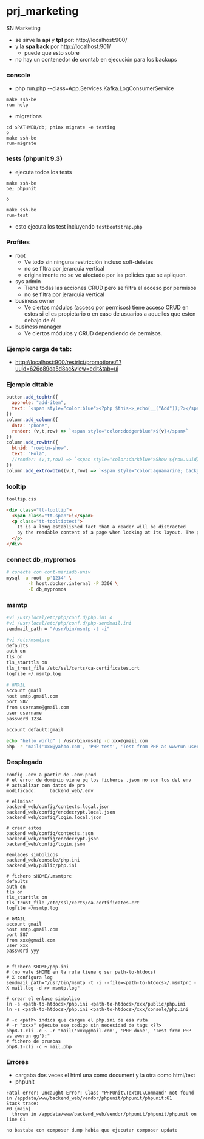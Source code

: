 # prj_marketing
SN Marketing
- se sirve la **api** y **tpl** por: http://localhost:900/
- y la **spa back** por http://localhost:901/
  - puede que esto sobre 
- no hay un contenedor de crontab en ejecución para los backups

### console
- php run.php --class=App.Services.Kafka.LogConsumerService
```
make ssh-be
run help
```
- migrations
```
cd $PATHWEB/db; phinx migrate -e testing
o
make ssh-be
run-migrate
```

### tests (phpunit 9.3)
- ejecuta todos los tests
```
make ssh-be
be; phpunit

ó

make ssh-be
run-test
```
- esto ejecuta los test incluyendo `testbootstrap.php`

### Profiles
- root
  - Ve todo sin ninguna restricción incluso soft-deletes
  - no se filtra por jerarquia vertical
  - originalmente no se ve afectado por las policies que se apliquen.
- sys admin
  - Tiene todas las acciones CRUD pero se filtra el acceso por permisos
  - no se filtra por jerarquia vertical
- business owner
  - Ve ciertos módulos (acceso por permisos) tiene acceso CRUD en estos si el es propietario o en caso de usuarios a 
    aquellos que esten debajo de él
- business manager
  - Ve ciertos módulos y CRUD dependiendo de permisos.
  
### Ejemplo carga de tab:
- [http://localhost:900/restrict/promotions/1?uuid=626e89da5d8ac&view=edit&tab=ui](http://localhost:900/restrict/promotions/1?uuid=626e89da5d8ac&view=edit&tab=ui)

### Ejemplo dttable
```js
button.add_topbtn({
  approle: "add-item",
  text: `<span style="color:blue"><?php $this->_echo(__("Add"));?></span>`,
})
column.add_column({
  data: "phone",
  render: (v,t,row) => `<span style="color:dodgerblue">${v}</span>`
})
column.add_rowbtn({
  btnid: "rowbtn-show",
  text: "Hola",
  //render: (v,t,row) => `<span style="color:darkblue">Show ${row.uuid}</span>`
})
column.add_extrowbtn((v,t,row) => `<span style="color:aquamarine; background: yellow">Extra ${row.id}</span>`)
```
### tooltip
```html
tooltip.css

<div class="tt-tooltip">
  <span class="tt-span">i</span>  
  <p class="tt-tooltiptext">
    It is a long established fact that a reader will be distracted 
    by the readable content of a page when looking at its layout. The point of using Lorem Ipsum is that
  </p>
</div>
```

### connect db_mypromos
```sh
# conecta con cont-mariadb-univ
mysql -u root -p'1234' \
        -h host.docker.internal -P 3306 \
        -D db_mypromos
```
### msmtp
```sh
#vi /usr/local/etc/php/conf.d/php.ini o
#vi /usr/local/etc/php/conf.d/php-sendmail.ini
sendmail_path = "/usr/bin/msmtp -t -i"

#vi /etc/msmtprc
defaults
auth on
tls on
tls_starttls on
tls_trust_file /etc/ssl/certs/ca-certificates.crt
logfile ~/.msmtp.log

# GMAIL
account gmail 
host smtp.gmail.com
port 587 
from username@gmail.com 
user username
password 1234

account default:gmail

echo "hello world" | /usr/bin/msmtp -d xxx@gmail.com
php -r "mail('xxx@yahoo.com', 'PHP test', 'Test from PHP as wwwrun user');"
```
### Desplegado
```shell
config .env a partir de .env.prod
# el error de dominio viene pq los ficheros .json no son los del env
# actualizar con datos de pro
modificado:     backend_web/.env

# eliminar
backend_web/config/contexts.local.json
backend_web/config/encdecrypt.local.json
backend_web/config/login.local.json

# crear estos
backend_web/config/contexts.json
backend_web/config/encdecrypt.json
backend_web/config/login.json

#enlaces simbolicos
backend_web/console/php.ini 
backend_web/public/php.ini

# fichero $HOME/.msmtprc
defaults
auth on
tls on
tls_starttls on
tls_trust_file /etc/ssl/certs/ca-certificates.crt
logfile ~/msmtp.log

# GMAIL
account gmail 
host smtp.gmail.com
port 587 
from xxx@gmail.com 
user xxx
password yyy


# fichero $HOME/php.ini 
# (no vale $HOME en la ruta tiene q ser path-to-htdocs)
# X configura log
sendmail_path="/usr/bin/msmtp -t -i --file=<path-to-htdocs>/.msmtprc -X mail.log -d >> msmtp.log"

# crear el enlace simbolico
ln -s <path-to-htdocs>/php.ini <path-to-htdocs>/xxx/public/php.ini
ln -s <path-to-htdocs>/php.ini <path-to-htdocs>/xxx/console/php.ini

# -c <path> indica que cargue el php.ini de esa ruta
# -r "xxxx" ejecute ese codigo sin necesidad de tags <??>
php8.1-cli -c ~ -r "mail('xxx@gmail.com', 'PHP done', 'Test from PHP as wwwrun gg');"
# fichero de pruebas
php8.1-cli -c ~ mail.php
```

### Errores
- cargaba dos veces el html una como document y la otra como html/text
- phpunit
```
Fatal error: Uncaught Error: Class "PHPUnit\TextUI\Command" not found in /appdata/www/backend_web/vendor/phpunit/phpunit/phpunit:61
Stack trace:
#0 {main}
  thrown in /appdata/www/backend_web/vendor/phpunit/phpunit/phpunit on line 61

no bastaba con composer dump habia que ejecutar composer update
```